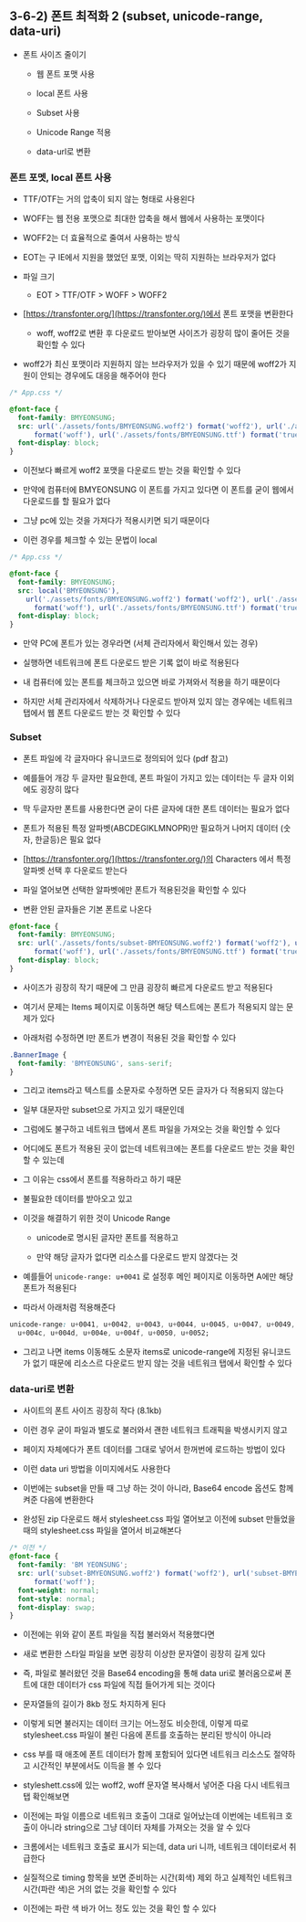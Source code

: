 ## 3-6-2) 폰트 최적화 2 (subset, unicode-range, data-uri)

- 폰트 사이즈 줄이기

  - 웹 폰트 포맷 사용

  - local 폰트 사용

  - Subset 사용

  - Unicode Range 적용

  - data-url로 변환

### 폰트 포멧, local 폰트 사용

- TTF/OTF는 거의 압축이 되지 않는 형태로 사용왼다

- WOFF는 웹 전용 포맷으로 최대한 압축을 해서 웹에서 사용하는 포맷이다

- WOFF2는 더 효율적으로 줄여서 사용하는 방식

- EOT는 구 IE에서 지원을 했었던 포맷, 이외는 딱히 지원하는 브라우저가 없다

- 파일 크기

  - EOT > TTF/OTF > WOFF > WOFF2

- [https://transfonter.org/](https://transfonter.org/)에서 폰트 포맷을 변환한다

  - woff, woff2로 변환 후 다운로드 받아보면 사이즈가 굉장히 많이 줄어든 것을 확인할 수 있다

- woff2가 최신 포맷이라 지원하지 않는 브라우저가 있을 수 있기 때문에 woff2가 지원이 안되는 경우에도 대응을 해주어야 한다

```css
/* App.css */

@font-face {
  font-family: BMYEONSUNG;
  src: url('./assets/fonts/BMYEONSUNG.woff2') format('woff2'), url('./assets/fonts/BMYEONSUNG.woff2')
      format('woff'), url('./assets/fonts/BMYEONSUNG.ttf') format('truetype');
  font-display: block;
}
```

- 이전보다 빠르게 woff2 포맷을 다운로드 받는 것을 확인할 수 있다

- 만약에 컴퓨터에 BMYEONSUNG 이 폰트를 가지고 있다면 이 폰트를 굳이 웹에서 다운로드를 할 필요가 없다

- 그냥 pc에 있는 것을 가져다가 적용시키면 되기 때문이다

- 이런 경우를 체크할 수 있는 문법이 local

```css
/* App.css */

@font-face {
  font-family: BMYEONSUNG;
  src: local('BMYEONSUNG'),
    url('./assets/fonts/BMYEONSUNG.woff2') format('woff2'), url('./assets/fonts/BMYEONSUNG.woff2')
      format('woff'), url('./assets/fonts/BMYEONSUNG.ttf') format('truetype');
  font-display: block;
}
```

- 만약 PC에 폰트가 있는 경우라면 (서체 관리자에서 확인해서 있는 경우)

- 실행하면 네트워크에 폰트 다운로드 받은 기록 없이 바로 적용된다

- 내 컴퓨터에 있는 폰트를 체크하고 있으면 바로 가져와서 적용을 하기 때문이다

- 하지만 서체 관리자에서 삭제하거나 다운로드 받아져 있지 않는 경우에는 네트워크 탭에서 웹 폰트 다운로드 받는 것 확인할 수 있다

### Subset

- 폰트 파일에 각 글자마다 유니코드로 정의되어 있다 (pdf 참고)

- 예를들어 개강 두 글자만 필요한데, 폰트 파일이 가지고 있는 데이터는 두 글자 이외에도 굉장히 많다

- 딱 두글자만 폰트를 사용한다면 굳이 다른 글자에 대한 폰트 데이터는 필요가 없다

- 폰트가 적용된 특정 알파벳(ABCDEGIKLMNOPR)만 필요하거 나머지 데이터 (숫자, 한글등)은 필요 없다

- [https://transfonter.org/](https://transfonter.org/)의 Characters 에서 특정 알파벳 선택 후 다운로드 받는다

- 파일 열어보면 선택한 알파벳에만 폰트가 적용된것을 확인할 수 있다

- 변환 안된 글자들은 기본 폰트로 나온다

```css
@font-face {
  font-family: BMYEONSUNG;
  src: url('./assets/fonts/subset-BMYEONSUNG.woff2') format('woff2'), url('./assets/fonts/subset-BMYEONSUNG.woff')
      format('woff'), url('./assets/fonts/BMYEONSUNG.ttf') format('truetype');
  font-display: block;
}
```

- 사이즈가 굉장히 작기 때문에 그 만큼 굉장히 빠르게 다운로드 받고 적용된다

- 여기서 문제는 Items 페이지로 이동하면 해당 텍스트에는 폰트가 적용되지 않는 문제가 있다

- 아래처럼 수정하면 I만 폰트가 변경이 적용된 것을 확인할 수 있다

```css
.BannerImage {
  font-family: 'BMYEONSUNG', sans-serif;
}
```

- 그리고 items라고 텍스트를 소문자로 수정하면 모든 글자가 다 적용되지 않는다

- 일부 대문자만 subset으로 가지고 있기 때문인데

- 그럼에도 불구하고 네트워크 탭에서 폰트 파일을 가져오는 것을 확인할 수 있다

- 어디에도 폰트가 적용된 곳이 없는데 네트워크에는 폰트를 다운로드 받는 것을 확인할 수 있는데

- 그 이유는 css에서 폰트를 적용하라고 하기 때문

- 불필요한 데이터를 받아오고 있고

- 이것을 해결하기 위한 것이 Unicode Range

  - unicode로 명시된 글자만 폰트를 적용하고

  - 만약 해당 글자가 없다면 리소스를 다운로드 받지 않겠다는 것

- 예를들어 `unicode-range: u+0041` 로 설정후 메인 페이지로 이동하면 A에만 해당 폰트가 적용된다

- 따라서 아래처럼 적용해준다

```css
unicode-range: u+0041, u+0042, u+0043, u+0044, u+0045, u+0047, u+0049, u+004b,
  u+004c, u+004d, u+004e, u+004f, u+0050, u+0052;
```

- 그리고 나면 items 이동해도 소문자 items로 unicode-range에 지정된 유니코드가 없기 때문에 리소스르 다운로드 받지 않는 것을 네트워크 탭에서 확인할 수 있다

### data-uri로 변환

- 사이트의 폰트 사이즈 굉장히 작다 (8.1kb)

- 이런 경우 굳이 파일과 별도로 불러와서 괜한 네트워크 트래픽을 박생시키지 않고

- 페이지 자체에다가 폰트 데이터를 그대로 넣어서 한꺼번에 로드하는 방법이 있다

- 이런 data uri 방법을 이미지에서도 사용한다

- 이번에는 subset을 만들 때 그냥 하는 것이 아니라, Base64 encode 옵션도 함께 켜준 다음에 변환한다

- 완성된 zip 다운로드 해서 stylesheet.css 파일 열어보고 이전에 subset 만들었을 때의 stylesheet.css 파일을 열어서 비교해본다

```css
/* 이전 */
@font-face {
  font-family: 'BM YEONSUNG';
  src: url('subset-BMYEONSUNG.woff2') format('woff2'), url('subset-BMYEONSUNG.woff')
      format('woff');
  font-weight: normal;
  font-style: normal;
  font-display: swap;
}
```

- 이전에는 위와 같이 폰트 파일을 직접 불러와서 적용했다면

- 새로 변환한 스타일 파일을 보면 굉장히 이상한 문자열이 굉장히 길게 있다

- 즉, 파일로 불러왔던 것을 Base64 encoding을 통해 data uri로 불러옴으로써 폰트에 대한 데이터가 css 파일에 직접 들어가게 되는 것이다

- 문자열들의 길이가 8kb 정도 차지하게 된다

- 이렇게 되면 불러지는 데이터 크기는 어느정도 비슷한데, 이렇게 따로 stylesheet.css 파일이 불린 다음에 폰트를 호출하는 분리된 방식이 아니라

- css 부를 때 애초에 폰트 데이터가 함께 포함되어 있다면 네트워크 리소스도 절약하고 시간적인 부분에서도 이득을 볼 수 있다

- styleshett.css에 있는 woff2, woff 문자열 복사해서 넣어준 다음 다시 네트워크 탭 확인해보면

- 이전에는 파일 이름으로 네트워크 호출이 그대로 일어났는데 이번에는 네트워크 호출이 아니라 string으로 그냥 데이터 자체를 가져오는 것을 알 수 있다

- 크롬에서는 네트워크 호출로 표시가 되는데, data uri 니까, 네트워크 데이터로서 취급한다

- 실질적으로 timing 항목을 보면 준비하는 시간(회색) 제외 하고 실제적인 네트워크 시간(파란 색)은 거의 없는 것을 확인할 수 있다

- 이전에는 파란 색 바가 어느 정도 있는 것을 확인 할 수 있다
